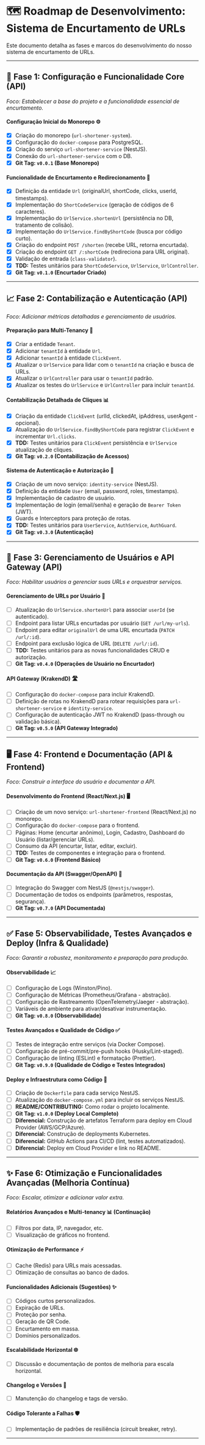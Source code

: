 # 🗺️ Roadmap de Desenvolvimento: Sistema de Encurtamento de URLs

Este documento detalha as fases e marcos do desenvolvimento do nosso sistema de encurtamento de URLs.

---

## 🚀 **Fase 1: Configuração e Funcionalidade Core (API)**
*Foco: Estabelecer a base do projeto e a funcionalidade essencial de encurtamento.*

#### **Configuração Inicial do Monorepo** ⚙️
- [x] Criação do monorepo (`url-shortener-system`).
- [x] Configuração do `docker-compose` para PostgreSQL.
- [x] Criação do serviço `url-shortener-service` (NestJS).
- [x] Conexão do `url-shortener-service` com o DB.
- [x] **Git Tag: `v0.0.1` (Base Monorepo)**

#### **Funcionalidade de Encurtamento e Redirecionamento** 🔗
- [x] Definição da entidade `Url` (originalUrl, shortCode, clicks, userId, timestamps).
- [x] Implementação do `ShortCodeService` (geração de códigos de 6 caracteres).
- [x] Implementação do `UrlService.shortenUrl` (persistência no DB, tratamento de colisão).
- [x] Implementação do `UrlService.findByShortCode` (busca por código curto).
- [x] Criação do endpoint `POST /shorten` (recebe URL, retorna encurtada).
- [x] Criação do endpoint `GET /:shortCode` (redireciona para URL original).
- [x] Validação de entrada (`class-validator`).
- [x] **TDD:** Testes unitários para `ShortCodeService`, `UrlService`, `UrlController`.
- [x] **Git Tag: `v0.1.0` (Encurtador Criado)**

---

## 📈 **Fase 2: Contabilização e Autenticação (API)**
*Foco: Adicionar métricas detalhadas e gerenciamento de usuários.*

#### **Preparação para Multi-Tenancy** 🏢
- [x] Criar a entidade `Tenant`.
- [x] Adicionar `tenantId` à entidade `Url`.
- [x] Adicionar `tenantId` à entidade `ClickEvent`.
- [x] Atualizar o `UrlService` para lidar com o `tenantId` na criação e busca de URLs.
- [x] Atualizar o `UrlController` para usar o `tenantId` padrão.
- [x] Atualizar os testes do `UrlService` e `UrlController` para incluir `tenantId`.

#### **Contabilização Detalhada de Cliques** 📊
- [x] Criação da entidade `ClickEvent` (urlId, clickedAt, ipAddress, userAgent - opcional).
- [x] Atualização do `UrlService.findByShortCode` para registrar `ClickEvent` e incrementar `Url.clicks`.
- [x] **TDD:** Testes unitários para `ClickEvent` persistência e `UrlService` atualização de cliques.
- [x] **Git Tag: `v0.2.0` (Contabilização de Acessos)**

#### **Sistema de Autenticação e Autorização** 🔐
- [x] Criação de um novo serviço: `identity-service` (NestJS).
- [x] Definição da entidade `User` (email, password, roles, timestamps).
- [x] Implementação de cadastro de usuário.
- [x] Implementação de login (email/senha) e geração de `Bearer Token` (JWT).
- [x] Guards e Interceptors para proteção de rotas.
- [x] **TDD:** Testes unitários para `UserService`, `AuthService`, `AuthGuard`.
- [x] **Git Tag: `v0.3.0` (Autenticação)**

---

## 📝 **Fase 3: Gerenciamento de Usuários e API Gateway (API)**
*Foco: Habilitar usuários a gerenciar suas URLs e orquestrar serviços.*

#### **Gerenciamento de URLs por Usuário** 📝
- [ ] Atualização do `UrlService.shortenUrl` para associar `userId` (se autenticado).
- [ ] Endpoint para listar URLs encurtadas por usuário (`GET /url/my-urls`).
- [ ] Endpoint para editar `originalUrl` de uma URL encurtada (`PATCH /url/:id`).
- [ ] Endpoint para exclusão lógica de URL (`DELETE /url/:id`).
- [ ] **TDD:** Testes unitários para as novas funcionalidades CRUD e autorização.
- [ ] **Git Tag: `v0.4.0` (Operações de Usuário no Encurtador)**

#### **API Gateway (KrakendD)** 🛣️
- [ ] Configuração do `docker-compose` para incluir KrakendD.
- [ ] Definição de rotas no KrakendD para rotear requisições para `url-shortener-service` e `identity-service`.
- [ ] Configuração de autenticação JWT no KrakendD (pass-through ou validação básica).
- [ ] **Git Tag: `v0.5.0` (API Gateway Integrado)**

---

## 🖥️ **Fase 4: Frontend e Documentação (API & Frontend)**
*Foco: Construir a interface do usuário e documentar a API.*

#### **Desenvolvimento do Frontend (React/Next.js)** 🖥️
- [ ] Criação de um novo serviço: `url-shortener-frontend` (React/Next.js) no monorepo.
- [ ] Configuração do `docker-compose` para o frontend.
- [ ] Páginas: Home (encurtar anônimo), Login, Cadastro, Dashboard do Usuário (listar/gerenciar URLs).
- [ ] Consumo da API (encurtar, listar, editar, excluir).
- [ ] **TDD:** Testes de componentes e integração para o frontend.
- [ ] **Git Tag: `v0.6.0` (Frontend Básico)**

#### **Documentação da API (Swagger/OpenAPI)** 📄
- [ ] Integração do Swagger com NestJS (`@nestjs/swagger`).
- [ ] Documentação de todos os endpoints (parâmetros, respostas, segurança).
- [ ] **Git Tag: `v0.7.0` (API Documentada)**

---

## ✅ **Fase 5: Observabilidade, Testes Avançados e Deploy (Infra & Qualidade)**
*Foco: Garantir a robustez, monitoramento e preparação para produção.*

#### **Observabilidade** 📈
- [ ] Configuração de Logs (Winston/Pino).
- [ ] Configuração de Métricas (Prometheus/Grafana - abstração).
- [ ] Configuração de Rastreamento (OpenTelemetry/Jaeger - abstração).
- [ ] Variáveis de ambiente para ativar/desativar instrumentação.
- [ ] **Git Tag: `v0.8.0` (Observabilidade)**

#### **Testes Avançados e Qualidade de Código** ✅
- [ ] Testes de integração entre serviços (via Docker Compose).
- [ ] Configuração de pré-commit/pre-push hooks (Husky/Lint-staged).
- [ ] Configuração de linting (ESLint) e formatação (Prettier).
- [ ] **Git Tag: `v0.9.0` (Qualidade de Código e Testes Integrados)**

#### **Deploy e Infraestrutura como Código** 🚀
- [ ] Criação de `Dockerfile` para cada serviço NestJS.
- [ ] Atualização do `docker-compose.yml` para incluir os serviços NestJS.
- [ ] **README/CONTRIBUTING:** Como rodar o projeto localmente.
- [ ] **Git Tag: `v1.0.0` (Deploy Local Completo)**
- [ ] **Diferencial:** Construção de artefatos Terraform para deploy em Cloud Provider (AWS/GCP/Azure).
- [ ] **Diferencial:** Construção de deployments Kubernetes.
- [ ] **Diferencial:** GitHub Actions para CI/CD (lint, testes automatizados).
- [ ] **Diferencial:** Deploy em Cloud Provider e link no README.

---

## ✨ **Fase 6: Otimização e Funcionalidades Avançadas (Melhoria Contínua)**
*Foco: Escalar, otimizar e adicionar valor extra.*

#### **Relatórios Avançados e Multi-tenancy** 📊 (Continuação)
- [ ] Filtros por data, IP, navegador, etc.
- [ ] Visualização de gráficos no frontend.

#### **Otimização de Performance** ⚡
- [ ] Cache (Redis) para URLs mais acessadas.
- [ ] Otimização de consultas ao banco de dados.

#### **Funcionalidades Adicionais (Sugestões)** ✨
- [ ] Códigos curtos personalizados.
- [ ] Expiração de URLs.
- [ ] Proteção por senha.
- [ ] Geração de QR Code.
- [ ] Encurtamento em massa.
- [ ] Domínios personalizados.

#### **Escalabilidade Horizontal** 🌐
- [ ] Discussão e documentação de pontos de melhoria para escala horizontal.

#### **Changelog e Versões** 📝
- [ ] Manutenção do changelog e tags de versão.

#### **Código Tolerante a Falhas** 🛡️
- [ ] Implementação de padrões de resiliência (circuit breaker, retry).

---
